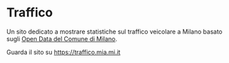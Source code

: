 # Traffico

Un sito dedicato a mostrare statistiche sul traffico veicolare a Milano basato sugli [Open Data del Comune di Milano](http://dati.comune.milano.it/).

Guarda il sito su https://traffico.mia.mi.it